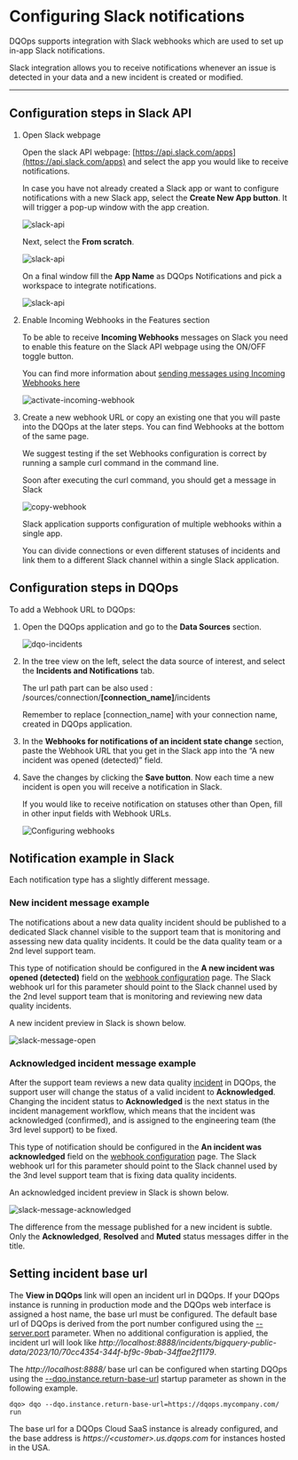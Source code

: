 # Configuring Slack notifications

DQOps supports integration with Slack webhooks which are used to set up in-app Slack notifications. 

Slack integration allows you to receive notifications whenever an issue is detected in your data and a new incident is created or modified.

---

## Configuration steps in Slack API

1. Open Slack webpage

    Open the slack API webpage: [https://api.slack.com/apps](https://api.slack.com/apps) and select the app you would like to receive notifications.
    
    In case you have not already created a Slack app or want to configure notifications with a new Slack app, select the **Create New App button**. 
    It will trigger a pop-up window with the app creation.

    ![slack-api](https://dqops.com/docs/images/working-with-dqo/incidents-and-notifications/configuring-slack-notifications/slack-api-1.png)

    Next, select the **From scratch**. 

    ![slack-api](https://dqops.com/docs/images/working-with-dqo/incidents-and-notifications/configuring-slack-notifications/slack-api-2.png)

    On a final window fill the **App Name** as DQOps Notifications and pick a workspace to integrate notifications.

    ![slack-api](https://dqops.com/docs/images/working-with-dqo/incidents-and-notifications/configuring-slack-notifications/slack-api-3.png)

2. Enable Incoming Webhooks in the Features section

    To be able to receive **Incoming Webhooks** messages on Slack you need to enable this feature on the Slack API webpage using the ON/OFF toggle button.

    You can find more information about [sending messages using Incoming Webhooks here](https://api.slack.com/messaging/webhooks)

    ![activate-incoming-webhook](https://dqops.com/docs/images/working-with-dqo/incidents-and-notifications/configuring-slack-notifications/activate-incoming-webhook.png)


3. Create a new webhook URL or copy an existing one that you will paste into the DQOps at the later steps.
    You can find Webhooks at the bottom of the same page.

    We suggest testing if the set Webhooks configuration is correct by running a sample curl command in the command line.

    Soon after executing the curl command, you should get a message in Slack

    ![copy-webhook](https://dqops.com/docs/images/working-with-dqo/incidents-and-notifications/configuring-slack-notifications/copy-webhook.png)

    Slack application supports configuration of multiple webhooks within a single app.

    You can divide connections or even different statuses of incidents and link them to a different Slack channel within a single Slack application.


## Configuration steps in DQOps

To add a Webhook URL to DQOps:

1. Open the DQOps application and go to the **Data Sources** section.

    ![dqo-incidents](https://dqops.com/docs/images/working-with-dqo/incidents-and-notifications/configuring-slack-notifications/dqo-incidents.png)

2. In the tree view on the left, select the data source of interest, and select the **Incidents and Notifications** tab.

    The url path part can be also used : /sources/connection/**[connection_name]**/incidents

    Remember to replace [connection_name] with your connection name, created in DQOps application.

3. In the **Webhooks for notifications of an incident state change** section, paste the Webhook URL that you get in the Slack app into the  “A new incident was opened (detected)” field. 

4. Save the changes by clicking the **Save button**. Now each time a new incident is open you will receive a notification in Slack.
   
    If you would like to receive notification on statuses other than Open, fill in other input fields with Webhook URLs.

   ![Configuring webhooks](https://dqops.com/docs/images/working-with-dqo/incidents-and-notifications/configuring-slack-notifications/webhook-fields.png)

## Notification example in Slack

Each notification type has a slightly different message.

### **New incident message example**
The notifications about a new data quality incident should be published to a dedicated Slack channel visible 
to the support team that is monitoring and assessing new data quality incidents. It could be the data quality team
or a 2nd level support team.

This type of notification should be configured in the **A new incident was opened (detected)** field on
the [webhook configuration](../webhooks/index.md) page. The Slack webhook url for this parameter should
point to the Slack channel used by the 2nd level support team that is monitoring and reviewing new data quality incidents.

A new incident preview in Slack is shown below.

![slack-message-open](https://dqops.com/docs/images/working-with-dqo/incidents-and-notifications/configuring-slack-notifications/slack-message-open.png)

### **Acknowledged incident message example**
After the support team reviews a new data quality [incident](../../working-with-dqo/incidents-and-notifications/incidents.md) in DQOps,
the support user will change the status of a valid incident to **Acknowledged**.
Changing the incident status to **Acknowledged** is the next status in the incident management workflow, which means
that the incident was acknowledged (confirmed), and is assigned to the engineering team (the 3rd level support) to be fixed. 

This type of notification should be configured in the **An incident was acknowledged** field on
the [webhook configuration](../webhooks/index.md) page. The Slack webhook url for this parameter should
point to the Slack channel used by the 3nd level support team that is fixing data quality incidents.

An acknowledged incident preview in Slack is shown below.

![slack-message-acknowledged](https://dqops.com/docs/images/working-with-dqo/incidents-and-notifications/configuring-slack-notifications/slack-message-acknowledged.png)

The difference from the message published for a new incident is subtle.
Only the **Acknowledged**, **Resolved** and **Muted** status messages differ in the title.


## Setting incident base url

The **View in DQOps** link will open an incident url in DQOps. If your DQOps instance is running in production mode
and the DQOps web interface is assigned a host name, the base url must be configured. The default base url of DQOps
is derived from the port number configured using the [--server.port](../../command-line-interface/dqo.md#--server.port) parameter.
When no additional configuration is applied, the incident url will look like *http://localhost:8888/incidents/bigquery-public-data/2023/10/70cc4354-344f-bf9c-9bab-34ffae2f1179*.

The *http://localhost:8888/* base url can be configured when starting DQOps using
the [--dqo.instance.return-base-url](../../command-line-interface/dqo.md#--dqo.instance.return-base-url) startup parameter
as shown in the following example.

```
dqo> dqo --dqo.instance.return-base-url=https://dqops.mycompany.com/ run
```

The base url for a DQOps Cloud SaaS instance is already configured, 
and the base address is *https://&lt;customer&gt;.us.dqops.com* for instances hosted in the USA. 

